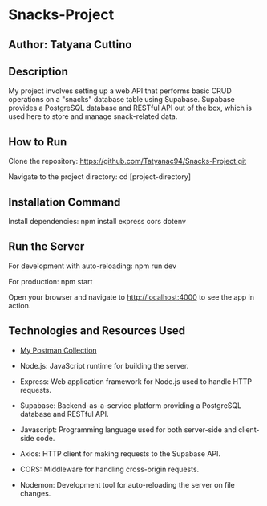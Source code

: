 # Snacks-Project

## Author: Tatyana Cuttino

## Description

My project involves setting up a web API that performs basic CRUD operations on a "snacks" database table using Supabase. Supabase provides a PostgreSQL database and RESTful API out of the box, which is used here to store and manage snack-related data.

## How to Run

Clone the repository: <https://github.com/Tatyanac94/Snacks-Project.git>

Navigate to the project directory: cd [project-directory]

## Installation Command

Install dependencies: npm install express cors dotenv

## Run the Server

For development with auto-reloading: npm run dev

For production: npm start

Open your browser and navigate to <http://localhost:4000> to see the app in action.

## Technologies and Resources Used

* [My Postman Collection](https://www.postman.com/tatyanac94/workspace/my-projects/collection/34457002-4adb578f-edeb-47a3-b312-5f28bad511ba?action=share&creator=34457002)

* Node.js: JavaScript runtime for building the server.

* Express: Web application framework for Node.js used to handle HTTP requests.

* Supabase: Backend-as-a-service platform providing a PostgreSQL database and RESTful API.

* Javascript: Programming language used for both server-side and client-side code.

* Axios: HTTP client for making requests to the Supabase API.

* CORS: Middleware for handling cross-origin requests.

* Nodemon: Development tool for auto-reloading the server on file changes.
